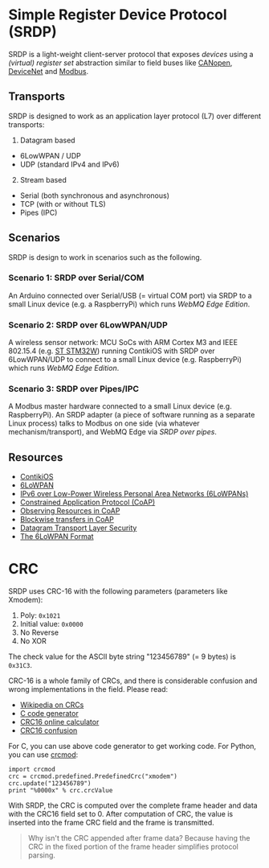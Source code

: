 # Simple Register Device Protocol (SRDP)

SRDP is a light-weight client-server protocol that exposes *devices* using a *(virtual) register set* abstraction similar to field buses like [CANopen](http://en.wikipedia.org/wiki/CANopen), [DeviceNet](http://en.wikipedia.org/wiki/Devicenet) and [Modbus](http://en.wikipedia.org/wiki/Modbus).

## Transports

SRDP is designed to work as an application layer protocol (L7) over different transports:

 1. Datagram based
   * 6LowWPAN / UDP
   * UDP (standard IPv4 and IPv6)
 2. Stream based
   * Serial (both synchronous and asynchronous)
   * TCP (with or without TLS)
   * Pipes (IPC)

## Scenarios

SRDP is design to work in scenarios such as the following.

### Scenario 1: SRDP over Serial/COM

An Arduino connected over Serial/USB (= virtual COM port) via SRDP to a small Linux device (e.g. a RaspberryPi) which runs *WebMQ Edge Edition*.

### Scenario 2: SRDP over 6LowWPAN/UDP

A wireless sensor network: MCU SoCs with ARM Cortex M3 and IEEE 802.15.4 (e.g. [ST STM32W](http://www.st.com/web/en/catalog/mmc/FM141/SC1169/SS1581)) running ContikiOS with SRDP over 6LowWPAN/UDP to connect to a small Linux device (e.g. RaspberryPi) which runs *WebMQ Edge Edition*.

### Scenario 3: SRDP over Pipes/IPC

A Modbus master hardware connected to a small Linux device (e.g. RaspberryPi). An SRDP adapter (a piece of software running as a separate Linux process) talks to Modbus on one side (via whatever mechanism/transport), and WebMQ Edge via *SRDP over pipes*.

## Resources

 * [ContikiOS](http://www.contiki-os.org/)
 * [6LoWPAN](http://en.wikipedia.org/wiki/6LoWPAN)
 * [IPv6 over Low-Power Wireless Personal Area Networks (6LoWPANs)](http://tools.ietf.org/html/rfc4919)
 * [Constrained Application Protocol (CoAP)](http://tools.ietf.org/html/draft-ietf-core-coap-18)
 * [Observing Resources in CoAP](http://tools.ietf.org/html/draft-ietf-core-observe-09)
 * [Blockwise transfers in CoAP](http://tools.ietf.org/html/draft-ietf-core-block-12)
 * [Datagram Transport Layer Security](http://en.wikipedia.org/wiki/Datagram_Transport_Layer_Security)
 * [The 6LoWPAN Format](http://www.mi.fu-berlin.de/inf/groups/ag-tech/teaching/2012-13_WS/L_19528_Embedded_Internet_and_the_Internet_of_Things/06.pdf?1358508475)

# CRC

SRDP uses CRC-16 with the following parameters (parameters like Xmodem):

 1. Poly: `0x1021`
 2. Initial value: `0x0000`
 3. No Reverse
 4. No XOR

The check value for the ASCII byte string "123456789" (= 9 bytes) is `0x31C3`.

CRC-16 is a whole family of CRCs, and there is considerable confusion and wrong implementations in the field. Please read:

 * [Wikipedia on CRCs](http://en.wikipedia.org/wiki/Crc16)
 * [C code generator](http://www.mcgougan.se/universal_crc/)
 * [CRC16 online calculator](http://www.lammertbies.nl/comm/info/crc-calculation.html)
 * [CRC16 confusion](http://web.archive.org/web/20071229021252/http://www.joegeluso.com/software/articles/ccitt.htm)

For C, you can use above code generator to get working code. For Python, you can use [crcmod](https://pypi.python.org/pypi/crcmod):

    import crcmod
    crc = crcmod.predefined.PredefinedCrc("xmodem")
    crc.update("123456789")
    print "%0000x" % crc.crcValue

With SRDP, the CRC is computed over the complete frame header and data with the CRC16 field set to 0. After computation of CRC, the value is inserted into the frame CRC field and the frame is transmitted.


> Why isn't the CRC appended after frame data? Because having the CRC in the fixed portion of the frame header simplifies protocol parsing.
